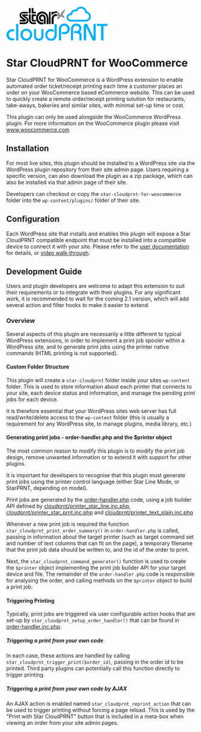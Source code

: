 ![](images/logo.png)
# Star CloudPRNT for WooCommerce

Star CloudPRNT for WooCommerce is a WordPress extension to enable automated order ticket/receipt printing each time a customer places an order on your WooCommerce based eCommerce website.
This can be used to quickly create a remote order/receipt printing solution for restaurants, take-aways, bakeries and similar sites, with minimal set-up time or cost.

This plugin can only be used alongside the WooCommerce WordPress plugin.  For more information on the WooCommerce plugin please visit www.woocommerce.com

## Installation

For most live sites, this plugin should be installed to a WordPress site via the WordPress plugin repository from their site admin page.
Users requiring a specific version, can also download the plugin as a zip package, which can also be installed via that admin page of their site.

Developers can checkout or copy the `star-cloudprnt-for-woocommerce` folder into the `wp-content/plugins/` folder of their site.

## Configuration

Each WordPress site that installs and enables this plugin will expose a Star CloudPRNT compatible endpoint that must be installed into a compatible device to connect it with your site.
Please refer to the [user documentation](readme.txt) for details, or [video walk-through](https://www.youtube.com/watch?v=2O3pZJ-kfqk).

## Development Guide

Users and plugin developers are welcome to adapt this extension to suit their requirements or to integrate with their plugins. For any significant work, it is recommended to wait for the coming 2.1 version, which will add several action and filter hooks to make it easier to extend.

### Overview

Several aspects of this plugin are necessarily a little different to typical WordPress extensions, in order to implement a print job spooler within a WordPress site, and to generate print jobs using the printer native commands (HTML printing is not supported).

#### Custom Folder Structure

This plugin will create a `star-cloudprnt` folder inside your sites `wp-content` folder. This is used to store information about each printer that connects to your site, each device status and information, and manage the pending print jobs for each device.

It is therefore essential that your WordPress sites web server has full read/write/delete access to the `wp-content` folder (this is usually a requirement for any WordPress site, to manage plugins, media library, etc.)


#### Generating print jobs - order-handler.php and the $printer object

The most common reason to modify this plugin is to modify the print job design, remove unwanted information or to extend it with support for other plugins.

It is important for developers to recognise that this plugin must generate print jobs using the printer control language (either Star Line Mode, or StarPRNT, depending on model).

Print jobs are generated by the [order-handler.php](order-handler.php) code, using a job builder API defined by [cloudprnt/printer_star_line.inc.php](cloudprnt/printer_star_line.inc.php), [cloudprnt/printer_star_prnt.inc.php](cloudprnt/printer_star_prnt.inc.php) and [cloudprnt/printer_text_plain.inc.php](cloudprnt/printer_text_plain.inc.php)

Whenever a new print job is required the function `star_cloudprnt_print_order_summary()` in `order-handler.php` is called, passing in information about the target printer (such as target command set and number of text columns that can fit on the page), a temporary filename that the print job data should be written to, and the id of the order to print.

Next, the `star_cloudprnt_command_generator()` function is used to create the `$printer` object implementing the print job builder API for your target device and file. The remainder of the `order-handler.php` code is responsible for analysing the order, and calling methods on the `$printer` object to build a print job.

#### Triggering Printing

Typically, print jobs are triggered via user configurable action hooks that are set-up by `star_cloudprnt_setup_order_handler()` that can be found in [order-handler.inc.php](order-handler.inc.php).

##### Triggering a print from your own code
In each case, these actions are handled by calling `star_cloudprnt_trigger_print($order_id)`, passing in the order id to be printed. Third party plugins can potentially call this function directly to trigger printing.

##### Triggering a print from your own code by AJAX

An AJAX action is enabled named `star_cloudprnt_reprint_action` that can be used to trigger printing without forcing a page reload. This is used by the "Print with Star CloudPRNT" button that is included in a meta-box when viewing an order from your site admin pages.